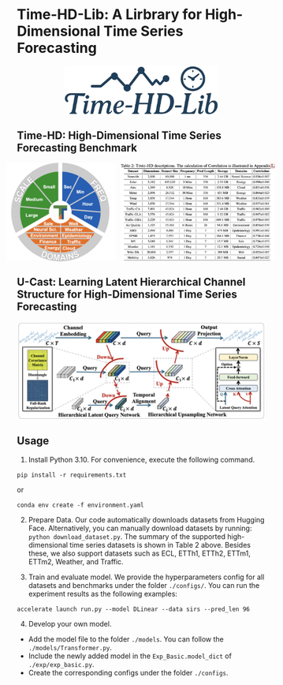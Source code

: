 # Time-HD-Lib: A Lirbrary for High-Dimensional Time Series Forecasting

<p align="center">
<img src="./pic/Logo.png" height = "100" alt="" align=center />
</p>

## Time-HD: High-Dimensional Time Series Forecasting Benchmark

<div style="display: flex; justify-content: center; align-items: center;">
  <img src="./pic/Time-HD.png" height="200" alt="Image 1" style="margin-right: 10px;" />
  <img src="./pic/dataset.png" height="200" alt="Image 2" />
</div>


## U-Cast: Learning Latent Hierarchical Channel Structure for High-Dimensional Time Series Forecasting

<p align="center">
<img src=".\pic\U-Cast.png" height = "200" alt="" align=center />
</p>


## Usage
1. Install Python 3.10. For convenience, execute the following command.

```
pip install -r requirements.txt
```
or
```
conda env create -f environment.yaml
```

2. Prepare Data. Our code automatically downloads datasets from Hugging Face. Alternatively, you can manually download datasets by running: ```python download_dataset.py```. The summary of the supported high-dimensional time series datasets is shown in Table 2 above. Besides these, we also support datasets such as ECL, ETTh1, ETTh2, ETTm1, ETTm2, Weather, and Traffic.

3. Train and evaluate model. We provide the hyperparameters config for all datasets and benchmarks under the folder `./configs/`. You can run the experiment results as the following examples:

```
accelerate launch run.py --model DLinear --data sirs --pred_len 96
```

4. Develop your own model.

- Add the model file to the folder `./models`. You can follow the `./models/Transformer.py`.
- Include the newly added model in the `Exp_Basic.model_dict` of  `./exp/exp_basic.py`.
- Create the corresponding configs under the folder `./configs`.
